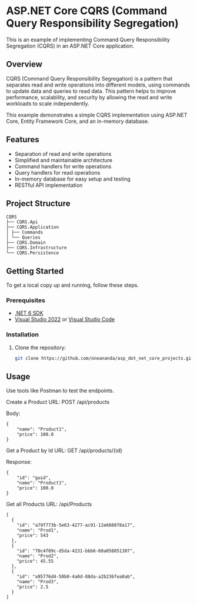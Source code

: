 # ASP.NET Core CQRS (Command Query Responsibility Segregation) 

This is an example of implementing Command Query Responsibility Segregation (CQRS) in an ASP.NET Core application.
   
## Overview

CQRS (Command Query Responsibility Segregation) is a pattern that separates read and write operations into different models, using commands to update data and queries to read data. This pattern helps to improve performance, scalability, and security by allowing the read and write workloads to scale independently.

This example demonstrates a simple CQRS implementation using ASP.NET Core, Entity Framework Core, and an in-memory database.

## Features

- Separation of read and write operations
- Simplified and maintainable architecture
- Command handlers for write operations
- Query handlers for read operations
- In-memory database for easy setup and testing
- RESTful API implementation

## Project Structure
```
CQRS
├── CQRS.Api
├── CQRS.Application
│ ├── Commands
│ └── Queries
├── CQRS.Domain
├── CQRS.Infrastructure
└── CQRS.Persistence
```
## Getting Started

To get a local copy up and running, follow these steps.

### Prerequisites

- [.NET 6 SDK](https://dotnet.microsoft.com/download)
- [Visual Studio 2022](https://visualstudio.microsoft.com/vs/) or [Visual Studio Code](https://code.visualstudio.com/)

### Installation

1. Clone the repository:
   ```sh
   git clone https://github.com/oneananda/asp_dot_net_core_projects.git
   ```

## Usage

Use tools like Postman to test the endpoints.

Create a Product
URL: POST /api/products

Body:

```
{
    "name": "Product1",
    "price": 100.0
}
```	

Get a Product by Id
URL: GET /api/products/{id}

Response:


```
{
    "id": "guid",
    "name": "Product1",
    "price": 100.0
}
```


Get all Products
URL: /api/Products
```
[
  {
    "id": "a79f773b-5e63-4277-ac91-12e6608f8a17",
    "name": "Prod1",
    "price": 543
  },
  {
    "id": "70c4f09c-d5da-4231-bbb6-60a058851307",
    "name": "Prod2",
    "price": 45.55
  },
  {
    "id": "a95776d4-50b0-4a0d-88da-a2b236fea0ab",
    "name": "Prod3",
    "price": 2.5
  }
]
```
